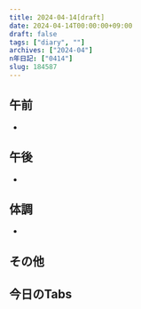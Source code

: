 ```yaml
---
title: 2024-04-14[draft]
date: 2024-04-14T00:00:00+09:00
draft: false
tags: ["diary", ""]
archives: ["2024-04"]
n年日記: ["0414"]
slug: 184587
---
```

## 午前
- 
## 午後
- 
## 体調
- 
## その他
## 今日のTabs